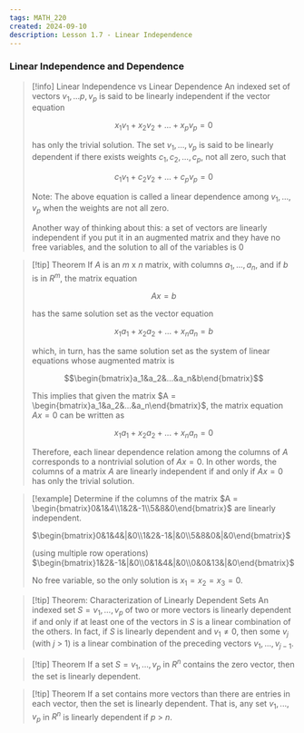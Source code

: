 ```yaml
---
tags: MATH_220
created: 2024-09-10
description: Lesson 1.7 - Linear Independence
---
```


### Linear Independence and Dependence

> [!info] Linear Independence vs Linear Dependence
> An indexed set of vectors ${v_1,...p,v_p}$ is said to be linearly independent if the vector equation
> 
> $$x_1v_1 + x_2v_2 + ... + x_pv_p = 0$$
> 
> has only the trivial solution. The set ${v_1,...,v_p}$ is said to be linearly dependent if there exists weights $c_1,c_2,...,c_p$, not all zero, such that
> 
> $$c_1v_1 + c_2v_2 + ... + c_pv_p = 0$$
> 
> Note: The above equation is called a linear dependence among $v_1,...,v_p$ when the weights are not all zero.
> 
> Another way of thinking about this: a set of vectors are linearly independent if you put it in an augmented matrix and they have no free variables, and the solution to all of the variables is 0

> [!tip] Theorem
> If $A$ is an $m$ x $n$ matrix, with columns $a_1,...,a_n$, and if $b$ is in $R^m$, the matrix equation
> 
> $$Ax = b$$
> 
> has the same solution set as the vector equation
> 
> $$x_1a_1 + x_2a_2 + ... + x_na_n = b$$
> 
> which, in turn, has the same solution set as the system of linear equations whose augmented matrix is
> 
> $$\begin{bmatrix}a_1&a_2&...&a_n&b\end{bmatrix}$$
> 
> This implies that given the matrix $A = \begin{bmatrix}a_1&a_2&...&a_n\end{bmatrix}$, the matrix equation $Ax = 0$ can be written as
> 
> $$x_1a_1 + x_2a_2 + ... + x_na_n = 0$$
> 
> Therefore, each linear dependence relation among the columns of $A$ corresponds to a nontrivial solution of $Ax=0$. In other words, the columns of a matrix $A$ are linearly independent if and only if $Ax = 0$ has only the trivial solution.

> [!example]
> Determine if the columns of the matrix $A = \begin{bmatrix}0&1&4\\1&2&-1\\5&8&0\end{bmatrix}$ are linearly independent.
> 
> $\begin{bmatrix}0&1&4&|&0\\1&2&-1&|&0\\5&8&0&|&0\end{bmatrix}$
> 
> (using multiple row operations)
> $\begin{bmatrix}1&2&-1&|&0\\0&1&4&|&0\\0&0&13&|&0\end{bmatrix}$
> 
> No free variable, so the only solution is $x_1=x_2=x_3=0$.

> [!tip] Theorem: Characterization of Linearly Dependent Sets
> An indexed set $S = {v_1,...,v_p}$ of two or more vectors is linearly dependent if and only if at least one of the vectors in $S$ is a linear combination of the others. In fact, if $S$ is linearly dependent and $v_1 \neq 0$, then some $v_j$ (with $j$ > 1) is a linear combination of the preceding vectors $v_1,...,v_{j-1}$.

> [!tip] Theorem
> If a set $S = {v_1,...,v_p}$ in $R^n$ contains the zero vector, then the set is linearly dependent.

> [!tip] Theorem
> If a set contains more vectors than there are entries in each vector, then the set is linearly dependent. That is, any set ${v_1, ..., v_p}$ in $R^n$ is linearly dependent if $p$ > $n$.